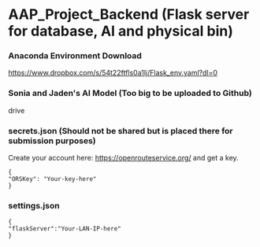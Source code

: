 # AAP_Project_Backend (Flask server for database, AI and physical bin)

### Anaconda Environment Download
https://www.dropbox.com/s/54t22ftfls0a1lj/Flask_env.yaml?dl=0

### Sonia and Jaden's AI Model (Too big to be uploaded to Github)
drive

### secrets.json (Should not be shared but is placed there for submission purposes)
Create your account here: https://openrouteservice.org/ and get a key.
```
{
"ORSKey": "Your-key-here"
}
```

### settings.json
```
{
"flaskServer":"Your-LAN-IP-here"
}
```
